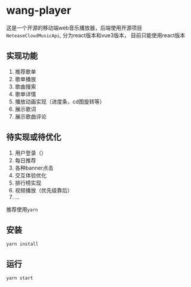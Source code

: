 # wang-player

这是一个开源的移动端web音乐播放器，后端使用开源项目 ```NeteaseCloudMusicApi```, 分为react版本和vue3版本， 目前只能使用react版本

## 实现功能
1. 推荐歌单
2. 歌单播放
3. 歌曲搜索
4. 歌单详情
5. 播放动画实现（进度条，cd图旋转等）
6. 展示歌词
7. 展示歌曲评论

## 待实现或待优化
1. 用户登录（）
2. 每日推荐
3. 各种banner点击
4. 交互体验优化
5. 排行榜实现
6. 视频播放（优先级靠后）
7. ...


推荐使用```yarn```

## 安装
```
yarn install
```

## 运行
```
yarn start
```

